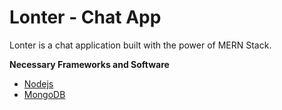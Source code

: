 # Lonter - Chat App

Lonter is a chat application built with the power of MERN Stack.


**Necessary Frameworks and Software**
- [Nodejs](https://nodejs.org/en/download/package-manager)
- [MongoDB](https://www.mongodb.com/docs/manual/administration/install-community/)
